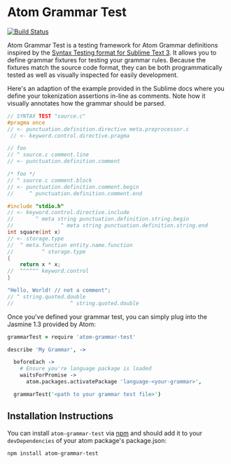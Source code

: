 # Atom Grammar Test

[![Build Status](https://travis-ci.org/kevinastone/atom-grammar-test.svg?branch=master)](https://travis-ci.org/kevinastone/atom-grammar-test)

Atom Grammar Test is a testing framework for Atom Grammar definitions
inspired by the [Syntax Testing format for Sublime Text 3][sublime-testing].
It allows you to define grammar fixtures for testing your grammar rules.
Because the fixtures match the source code format, they can be both
programmatically tested as well as visually inspected for easily development.

Here's an adaption of the example provided in the Sublime docs where you
define your tokenization assertions in-line as comments.  Note how it visually
annotates how the grammar should be parsed.

```c
// SYNTAX TEST "source.c"
#pragma once
// <- punctuation.definition.directive meta.preprocessor.c
 // <- keyword.control.directive.pragma

// foo
// ^ source.c comment.line
// <- punctuation.definition.comment

/* foo */
// ^ source.c comment.block
// <- punctuation.definition.comment.begin
//     ^ punctuation.definition.comment.end

#include "stdio.h"
// <- keyword.control.directive.include
//       ^ meta string punctuation.definition.string.begin
//               ^ meta string punctuation.definition.string.end
int square(int x)
// <- storage.type
//  ^ meta.function entity.name.function
//         ^ storage.type
{
    return x * x;
//  ^^^^^^ keyword.control
}

"Hello, World! // not a comment";
// ^ string.quoted.double
//                  ^ string.quoted.double
```

Once you've defined your grammar test, you can simply plug into the Jasmine
1.3 provided by Atom:

```coffeescript
grammarTest = require 'atom-grammar-test'

describe 'My Grammar', ->

  beforeEach ->
    # Ensure you're language package is loaded
    waitsForPromise ->
      atom.packages.activatePackage 'language-<your-grammar>',

  grammarTest('<path to your grammar test file>')
```

## Installation Instructions

You can install `atom-grammar-test` via [npm][npm] and should add it to your
`devDependencies` of your atom package's package.json:

```
npm install atom-grammar-test
```

[sublime-testing]: https://www.sublimetext.com/docs/3/syntax.html#Testing
[npm]: https://www.npmjs.com
